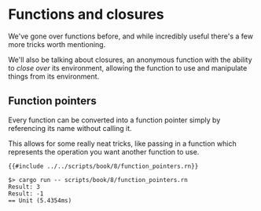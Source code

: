 # Functions and closures

We've gone over functions before, and while incredibly useful there's a few more
tricks worth mentioning.

We'll also be talking about closures, an anonymous function with the ability to
*close over* its environment, allowing the function to use and manipulate things
from its environment.

## Function pointers

Every function can be converted into a function pointer simply by referencing
its name without calling it.

This allows for some really neat tricks, like passing in a function which
represents the operation you want another function to use.

```rust,noplaypen
{{#include ../../scripts/book/8/function_pointers.rn}}
```

```text
$> cargo run -- scripts/book/8/function_pointers.rn
Result: 3
Result: -1
== Unit (5.4354ms)
```
